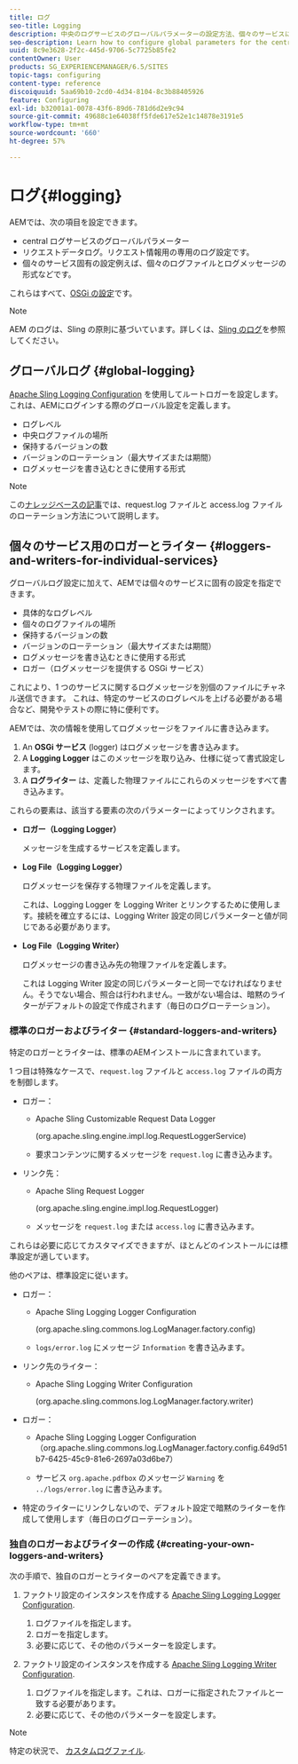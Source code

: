 ```yaml
---
title: ログ
seo-title: Logging
description: 中央のログサービスのグローバルパラメーターの設定方法、個々のサービスに固有の設定方法、またはデータログの要求方法について説明します。
seo-description: Learn how to configure global parameters for the central logging service, specific settings for the individual services or how to request data logging.
uuid: 8c9e3628-2f2c-445d-9706-5c7725b85fe2
contentOwner: User
products: SG_EXPERIENCEMANAGER/6.5/SITES
topic-tags: configuring
content-type: reference
discoiquuid: 5aa69b10-2cd0-4d34-8104-8c3b88405926
feature: Configuring
exl-id: b32001a1-0078-43f6-89d6-781d6d2e9c94
source-git-commit: 49688c1e64038ff5fde617e52e1c14878e3191e5
workflow-type: tm+mt
source-wordcount: '660'
ht-degree: 57%

---
```


# ログ{#logging}

AEMでは、次の項目を設定できます。

* central ログサービスのグローバルパラメーター
* リクエストデータログ。リクエスト情報用の専用のログ設定です。
* 個々のサービス固有の設定例えば、個々のログファイルとログメッセージの形式などです。

これらはすべて、[OSGi の設定](/help/sites-deploying/configuring-osgi.md)です。

>[!NOTE]
>
>AEM のログは、Sling の原則に基づいています。詳しくは、[Sling のログ](https://sling.apache.org/site/logging.html)を参照してください。

## グローバルログ {#global-logging}

[Apache Sling Logging Configuration](/help/sites-deploying/osgi-configuration-settings.md) を使用してルートロガーを設定します。 これは、AEMにログインする際のグローバル設定を定義します。

* ログレベル
* 中央ログファイルの場所
* 保持するバージョンの数
* バージョンのローテーション（最大サイズまたは期間）
* ログメッセージを書き込むときに使用する形式

>[!NOTE]
>
>この[ナレッジベースの記事](https://helpx.adobe.com/jp/experience-manager/kb/HowToRotateRequestAndAccessLog.html)では、request.log ファイルと access.log ファイルのローテーション方法について説明します。

## 個々のサービス用のロガーとライター {#loggers-and-writers-for-individual-services}

グローバルログ設定に加えて、AEMでは個々のサービスに固有の設定を指定できます。

* 具体的なログレベル
* 個々のログファイルの場所
* 保持するバージョンの数
* バージョンのローテーション（最大サイズまたは期間）
* ログメッセージを書き込むときに使用する形式
* ロガー（ログメッセージを提供する OSGi サービス）

これにより、1 つのサービスに関するログメッセージを別個のファイルにチャネル送信できます。 これは、特定のサービスのログレベルを上げる必要がある場合など、開発やテストの際に特に便利です。

AEMでは、次の情報を使用してログメッセージをファイルに書き込みます。

1. An **OSGi サービス** (logger) はログメッセージを書き込みます。
1. A **Logging Logger** はこのメッセージを取り込み、仕様に従って書式設定します。
1. A **ログライター** は、定義した物理ファイルにこれらのメッセージをすべて書き込みます。

これらの要素は、該当する要素の次のパラメーターによってリンクされます。

* **ロガー（Logging Logger）**

  メッセージを生成するサービスを定義します。

* **Log File（Logging Logger）**

  ログメッセージを保存する物理ファイルを定義します。

  これは、Logging Logger を Logging Writer とリンクするために使用します。接続を確立するには、Logging Writer 設定の同じパラメーターと値が同じである必要があります。

* **Log File（Logging Writer）**

  ログメッセージの書き込み先の物理ファイルを定義します。

  これは Logging Writer 設定の同じパラメーターと同一でなければなりません。そうでない場合、照合は行われません。一致がない場合は、暗黙のライターがデフォルトの設定で作成されます（毎日のログローテーション）。

### 標準のロガーおよびライター {#standard-loggers-and-writers}

特定のロガーとライターは、標準のAEMインストールに含まれています。

1 つ目は特殊なケースで、`request.log` ファイルと `access.log` ファイルの両方を制御します。

* ロガー：

   * Apache Sling Customizable Request Data Logger

     (org.apache.sling.engine.impl.log.RequestLoggerService)

   * 要求コンテンツに関するメッセージを `request.log` に書き込みます。

* リンク先：

   * Apache Sling Request Logger

     (org.apache.sling.engine.impl.log.RequestLogger)

   * メッセージを `request.log` または `access.log` に書き込みます。

これらは必要に応じてカスタマイズできますが、ほとんどのインストールには標準設定が適しています。

他のペアは、標準設定に従います。

* ロガー：

   * Apache Sling Logging Logger Configuration

     (org.apache.sling.commons.log.LogManager.factory.config)

   * `logs/error.log` にメッセージ `Information` を書き込みます。

* リンク先のライター：

   * Apache Sling Logging Writer Configuration

     (org.apache.sling.commons.log.LogManager.factory.writer)

* ロガー：

   * Apache Sling Logging Logger Configuration（org.apache.sling.commons.log.LogManager.factory.config.649d51b7-6425-45c9-81e6-2697a03d6be7）

   * サービス `org.apache.pdfbox` のメッセージ `Warning` を `../logs/error.log` に書き込みます。

* 特定のライターにリンクしないので、デフォルト設定で暗黙のライターを作成して使用します（毎日のログローテーション）。

### 独自のロガーおよびライターの作成 {#creating-your-own-loggers-and-writers}

次の手順で、独自のロガーとライターのペアを定義できます。

1. ファクトリ設定のインスタンスを作成する [Apache Sling Logging Logger Configuration](/help/sites-deploying/osgi-configuration-settings.md).

   1. ログファイルを指定します。
   1. ロガーを指定します。
   1. 必要に応じて、その他のパラメーターを設定します。

1. ファクトリ設定のインスタンスを作成する [Apache Sling Logging Writer Configuration](/help/sites-deploying/osgi-configuration-settings.md).

   1. ログファイルを指定します。これは、ロガーに指定されたファイルと一致する必要があります。
   1. 必要に応じて、その他のパラメーターを設定します。

>[!NOTE]
>
>特定の状況で、 [カスタムログファイル](/help/sites-deploying/monitoring-and-maintaining.md#create-a-custom-log-file).
